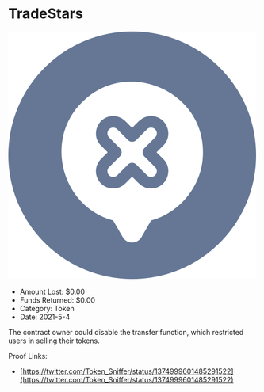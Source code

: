 # TradeStars
![TradeStars](/rektimages/TradeStars.png)
- Amount Lost: $0.00
- Funds Returned: $0.00
- Category: Token
- Date: 2021-5-4

The contract owner could disable the transfer function, which restricted users in selling their tokens.  
  



Proof Links:
- [https://twitter.com/Token_Sniffer/status/1374999601485291522](https://twitter.com/Token_Sniffer/status/1374999601485291522)


